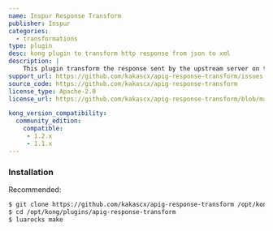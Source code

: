 ```yaml
---
name: Inspur Response Transform
publisher: Inspur
categories:
  - transformations
type: plugin
desc: kong plugin to transform http response from json to xml
description: |
    This plugin transform the response sent by the upstream server on the fly on Kong from json to xml,before returning the response to the client.Because of Nginx's internals, the `Content-Length` header will not be set when transforming a response body.
support_url: https://github.com/kakascx/apig-response-transform/issues
source_code: https://github.com/kakascx/apig-response-transform
license_type: Apache-2.0
license_url: https://github.com/kakascx/apig-response-transform/blob/master/LICENSE

kong_version_compatibility:
  community_edition:
    compatible:
     - 1.2.x
     - 1.1.x
---
```

### Installation
Recommended:

```bash
$ git clone https://github.com/kakascx/apig-response-transform /opt/kong/plugins
$ cd /opt/kong/plugins/apig-response-transform
$ luarocks make
```
